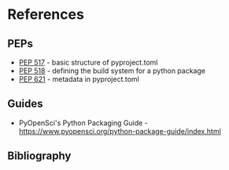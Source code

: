 # References

## PEPs

* [PEP 517](https://peps.python.org/pep-0517/) - basic structure of pyproject.toml
* [PEP 518](https://peps.python.org/pep-0518/) - defining the build system for a python package
* [PEP 621](https://peps.python.org/pep-0621/) - metadata in pyproject.toml

## Guides

* PyOpenSci's Python Packaging Guide - https://www.pyopensci.org/python-package-guide/index.html

## Bibliography

```{bibliography}

```

